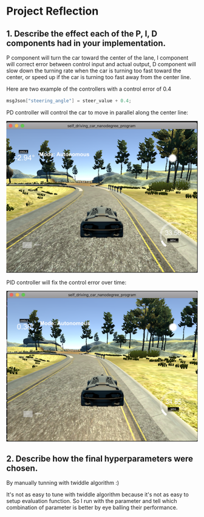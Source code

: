 # Project Reflection

## 1. Describe the effect each of the P, I, D components had in your implementation.

P component will turn the car toward the center of the lane, I component will correct error between control input and actual output, D component will slow down the turning rate when the car is turning too fast toward the center, or speed up if the car is turning too fast away from the center line.

Here are two example of the controllers with a control error of 0.4
``` c++
msgJson["steering_angle"] = steer_value + 0.4;
```
PD controller will control the car to move in parallel along the center line:

![Image of Yaktocat](images/pd.png)

PID controller will fix the control error over time:

![Image of Yaktocat](images/pid.png)

## 2. Describe how the final hyperparameters were chosen.

By manually tunning with twiddle algorithm :)

It's not as easy to tune with twiddle algorithm because it's not as easy to setup evaluation function. So I run with the parameter and tell which combination of parameter is better by eye balling their performance.
